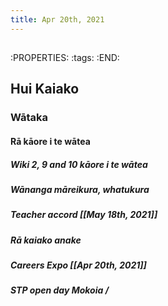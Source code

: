 ```yaml
---
title: Apr 20th, 2021
---
```


##
:PROPERTIES:
:tags: 
:END:
## Hui Kaiako
### Wātaka
#### Rā kāore i te wātea
##### Wiki 2, 9 and 10 kāore i te wātea
##### Wānanga māreikura, whatukura
##### Teacher accord [[May 18th, 2021]]
##### Rā kaiako anake
##### Careers Expo [[Apr 20th, 2021]]
##### STP open day Mokoia /
